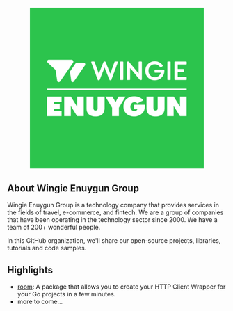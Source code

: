 <p align="center"><a href="https://wingie.com" target="_blank"><img src="https://github.com/weg-technology/.github/blob/main/art/weg-logo.png" width="400"></a></p>

## About Wingie Enuygun Group

Wingie Enuygun Group is a technology company that provides services in the fields of travel, e-commerce, and fintech. We
are a group of companies that have been operating in the technology sector since 2000. We have a team of 200+ wonderful
people.

In this GitHub organization, we'll share our open-source projects, libraries, tutorials and code samples.

## Highlights

- [room](https://github.com/weg-technology/room): A package that allows you to create your HTTP Client Wrapper for your Go projects in a few minutes.
- more to come...

